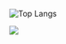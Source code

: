 ![Top Langs](https://github-readme-stats-f19vtwt9y-gntiguras-projects.vercel.app/api/top-langs/?username=gntigura&layout=compact)

![](https://komarev.com/ghpvc/?username=gntigura&color=green)
